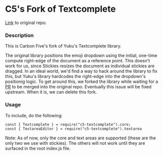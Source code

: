 # C5's Fork of Textcomplete

[Link](https://github.com/yuku/textcomplete) to original repo.

### Description
This is Carbon Five's fork of Yuku's Textcomplete library. 

The original library positions the emoji dropdown using the initial, one-time compute right-edge of the document as a reference point. This doesn't work for us, since Stickies resizes the document as individual stickies are dragged. In an ideal world, we'd find a way to hack around the library to fix this, but Yuku's library hardcodes the right-edge into the dropdown's positionig logic. To get around this, we forked the library while waiting for a [PR](https://github.com/yuku/textcomplete/pull/329) to be merged into the original repo. Eventually this issue will be fixed upstream. When it is, we can delete this fork.

### Usage
To include, do the following:
```
const { Textcomplete } = require("c5-textcomplete").core;
const { TextareaEditor } = require("c5-textcomplete").textarea
```

Note: As of now, only the core and text areas are supported (these are the only two we use with stickies). The others will not work until they are surfaced in the root index.js file.

